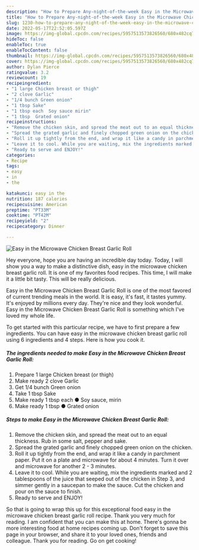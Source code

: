 ```yaml
---
description: "How to Prepare Any-night-of-the-week Easy in the Microwave Chicken Breast Garlic Roll"
title: "How to Prepare Any-night-of-the-week Easy in the Microwave Chicken Breast Garlic Roll"
slug: 1230-how-to-prepare-any-night-of-the-week-easy-in-the-microwave-chicken-breast-garlic-roll
date: 2022-05-17T22:52:05.597Z
image: https://img-global.cpcdn.com/recipes/5957513573826560/680x482cq70/easy-in-the-microwave-chicken-breast-garlic-roll-recipe-main-photo.jpg
hideToc: false
enableToc: true
enableTocContent: false
thumbnail: https://img-global.cpcdn.com/recipes/5957513573826560/680x482cq70/easy-in-the-microwave-chicken-breast-garlic-roll-recipe-main-photo.jpg
cover: https://img-global.cpcdn.com/recipes/5957513573826560/680x482cq70/easy-in-the-microwave-chicken-breast-garlic-roll-recipe-main-photo.jpg
author: Dylan Pierce
ratingvalue: 3.2
reviewcount: 19
recipeingredient:
- "1 large Chicken breast or thigh"
- "2 clove Garlic"
- "1/4 bunch Green onion"
- "1 tbsp Sake"
- "1 tbsp each  Soy sauce mirin"
- "1 tbsp  Grated onion"
recipeinstructions:
- "Remove the chicken skin, and spread the meat out to an equal thickness. Rub in some salt, pepper and sake."
- "Spread the grated garlic and finely chopped green onion on the chicken."
- "Roll it up tightly from the end, and wrap it like a candy in parchment paper. Put it on a plate and microwave for about 4 minutes. Turn it over and microwave for another 2 -  3 minutes."
- "Leave it to cool. While you are waiting, mix the ingredients marked and 2 tablespoons of the juice that seeped out of the chicken in Step 3, and simmer gently in a saucepan to make the sauce. Cut the chicken and pour on the sauce to finish."
- "Ready to serve and ENJOY!"
categories:
- Recipe
tags:
- easy
- in
- the

katakunci: easy in the 
nutrition: 187 calories
recipecuisine: American
preptime: "PT33M"
cooktime: "PT42M"
recipeyield: "2"
recipecategory: Dinner

---
```



![Easy in the Microwave Chicken Breast Garlic Roll](https://img-global.cpcdn.com/recipes/5957513573826560/680x482cq70/easy-in-the-microwave-chicken-breast-garlic-roll-recipe-main-photo.jpg)

Hey everyone, hope you are having an incredible day today. Today, I will show you a way to make a distinctive dish, easy in the microwave chicken breast garlic roll. It is one of my favorites food recipes. This time, I will make it a little bit tasty. This will be really delicious.



Easy in the Microwave Chicken Breast Garlic Roll is one of the most favored of current trending meals in the world. It is easy, it's fast, it tastes yummy. It's enjoyed by millions every day. They're nice and they look wonderful. Easy in the Microwave Chicken Breast Garlic Roll is something which I've loved my whole life.


To get started with this particular recipe, we have to first prepare a few ingredients. You can have easy in the microwave chicken breast garlic roll using 6 ingredients and 4 steps. Here is how you cook it.

<!--inarticleads1-->

##### The ingredients needed to make Easy in the Microwave Chicken Breast Garlic Roll:

1. Prepare 1 large Chicken breast (or thigh)
1. Make ready 2 clove Garlic
1. Get 1/4 bunch Green onion
1. Take 1 tbsp Sake
1. Make ready 1 tbsp each ● Soy sauce, mirin
1. Make ready 1 tbsp ● Grated onion




<!--inarticleads2-->

##### Steps to make Easy in the Microwave Chicken Breast Garlic Roll:

1. Remove the chicken skin, and spread the meat out to an equal thickness. Rub in some salt, pepper and sake.
1. Spread the grated garlic and finely chopped green onion on the chicken.
1. Roll it up tightly from the end, and wrap it like a candy in parchment paper. Put it on a plate and microwave for about 4 minutes. Turn it over and microwave for another 2 -  3 minutes.
1. Leave it to cool. While you are waiting, mix the ingredients marked and 2 tablespoons of the juice that seeped out of the chicken in Step 3, and simmer gently in a saucepan to make the sauce. Cut the chicken and pour on the sauce to finish.
1. Ready to serve and ENJOY!



So that is going to wrap this up for this exceptional food easy in the microwave chicken breast garlic roll recipe. Thank you very much for reading. I am confident that you can make this at home. There's gonna be more interesting food at home recipes coming up. Don't forget to save this page in your browser, and share it to your loved ones, friends and colleague. Thank you for reading. Go on get cooking!
